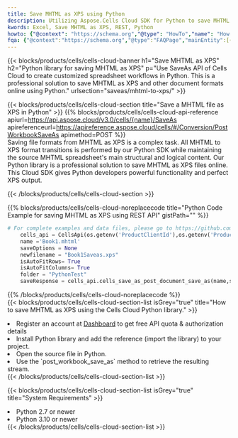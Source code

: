 ```yaml
---
title: Save MHTML as XPS using Python 
description: Utilizing Aspose.Cells Cloud SDK for Python to save MHTML format file as XPS format file. 
kwords: Excel, Save MHTML as XPS, REST, Python
howto: {"@context": "https://schema.org","@type": "HowTo","name": "How to save MHTML as XPS using the Cells Cloud Python library.","description": "How to save MHTML as XPS using the Cells Cloud Python library.","image": {"@type": "ImageObject"},"url": "/python/saveas/mhtml-to-xps/","step": [{ "@type": "HowToStep","name": "How to save MHTML as XPS using the Cells Cloud Python library. step 1", "image": {"@type": "ImageObject",},"url": "/python/saveas/mhtml-to-xps/","text": "Register an account at <a href='https://dashboard.aspose.cloud/'>Dashboard</a> to get free API quota & authorization details",},{ "@type": "HowToStep","name": "How to save MHTML as XPS using the Cells Cloud Python library. step 1", "image": {"@type": "ImageObject",},"url": "/python/saveas/mhtml-to-xps/","text": "Install Python library and add the reference (import the library) to your project.",},{ "@type": "HowToStep","name": "How to save MHTML as XPS using the Cells Cloud Python library. step 1", "image": {"@type": "ImageObject",},"url": "/python/saveas/mhtml-to-xps/","text": "Open the source file in Python.",},{ "@type": "HowToStep","name": "How to save MHTML as XPS using the Cells Cloud Python library. step 1", "image": {"@type": "ImageObject",},"url": "/python/saveas/mhtml-to-xps/","text": "Use the `post_workbook_save_as` method to retrieve the resulting stream.",}, ],"supply": {"@type": "HowToSupply","name": "document"},"tool": [{"@type": "HowToTool","name": "PyCharm, Visual Studio Code, Sublime, Eclipse"},{"@type": "HowToTool","name": "Aspose Cells"}],"totalTime": "PT6M"}
fqa: {"@context":"https://schema.org","@type":"FAQPage","mainEntity":[{"@type":"Question","name":"Why save file as other formats file in C# using REST API?","acceptedAnswer":{"@type":"Answer","text":"Documents are encoded in many ways, and some files may be incompatible with the software you use. To open and read such files, just save them as appropriate file formats.<br/><ol><li>Install .NET SDK and add the reference (import the library) to your project.</li><li>Open the source file in C# using REST API.</li><li>Call the PostWorkbookSaveAsRequest() method, passing an output filename with required extension.</li><li>Get the result of save as a separate file.</li></ol>"}},{"@type":"Question","name":"What file formats can I save as with your C# library?","acceptedAnswer":{"@type":"Answer","text":"We support a variety of file formats for conversion using .NET library, including XLSX, Excel, xls , PDF, CSV, HTML, Markdown, XML, PNG, JPG, TIFF, Json, TXT and many more."}},{"@type":"Question","name":"What is the maximum allowed file size for conversion using this .NET library?","acceptedAnswer":{"@type":"Answer","text":"There are no file size limits for format conversions using .NET library."}}]}
---
```



{{< blocks/products/cells/cells-cloud-banner h1="Save MHTML as XPS" h2="Python library for saving MHTML as XPS" p="Use SaveAs API of Cells Cloud to create customized spreadsheet workflows in Python. This is a professional solution to save MHTML as XPS and other document formats online using Python." urlsection="saveas/mhtml-to-xps/" >}}

{{< blocks/products/cells/cells-cloud-section  title="Save a MHTML file as XPS in Python" >}}
{{% blocks/products/cells/cells-cloud-api-reference  apiurl=https://api.aspose.cloud/v3.0/cells/{name}/SaveAs  apireferenceurl=https://apireference.aspose.cloud/cells/#/Conversion/PostWorkbookSaveAs  apimethod=POST %}}
<br/>
Saving file formats from MHTML as XPS is a complex task. All MHTML to XPS format transitions is performed by our Python SDK while maintaining the source MHTML spreadsheet's main structural and logical content. Our Python library is a professional solution to save MHTML as XPS files online. This Cloud SDK gives Python developers powerful functionality and perfect XPS output.

{{< /blocks/products/cells/cells-cloud-section >}}

{{% blocks/products/cells/cells-cloud-noreplacecode title="Python Code Example for saving MHTML as XPS using REST API" gistPath="" %}}
  
```python
# For complete examples and data files, please go to https://github.com/aspose-cells-cloud/aspose-cells-cloud-python/
    cells_api = CellsApi(os.getenv('ProductClientId'),os.getenv('ProductClientSecret'))
    name ='Book1.mhtml'    
    saveOptions = None
    newfilename = "Book1Saveas.xps"
    isAutoFitRows= True
    isAutoFitColumns= True
    folder = "PythonTest"
    saveResponse = cells_api.cells_save_as_post_document_save_as(name,save_options=saveOptions, newfilename=(folder +'/' + newfilename),folder=folder)
```
  
{{% /blocks/products/cells/cells-cloud-noreplacecode  %}}
<br/>
{{< blocks/products/cells/cells-cloud-section-list isGrey="true"  title="How to save MHTML as XPS using the Cells Cloud Python library." >}}
<li>Register an account at <a href="https://dashboard.aspose.cloud/">Dashboard</a> to get free API quota & authorization details</li>
<li>Install Python library and add the reference (import the library) to your project.</li>
<li>Open the source file in Python.</li>
<li>Use the `post_workbook_save_as` method to retrieve the resulting stream.</li>
{{< /blocks/products/cells/cells-cloud-section-list >}}

{{< blocks/products/cells/cells-cloud-section-list isGrey="true"  title="System Requirements" >}}
<li>Python 2.7 or newer</li>
<li>Python 3.10 or newer</li>
{{< /blocks/products/cells/cells-cloud-section-list >}}
